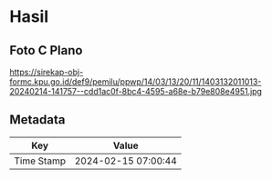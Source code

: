 # Hasil

## Foto C Plano

https://sirekap-obj-formc.kpu.go.id/def9/pemilu/ppwp/14/03/13/20/11/1403132011013-20240214-141757--cdd1ac0f-8bc4-4595-a68e-b79e808e4951.jpg


## Metadata

| Key        | Value               |
| ---------- | ------------------- |
| Time Stamp | 2024-02-15 07:00:44 |



